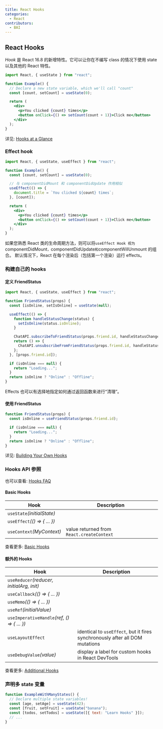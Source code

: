 ```yaml
---
title: React Hooks
categories:
  - React
contributors:
  - BAI
---
```


## React Hooks

_Hook_ 是 React 16.8 的新增特性。它可以让你在不编写 class 的情况下使用 state 以及其他的 React 特性。

```jsx
import React, { useState } from "react";

function Example() {
  // Declare a new state variable, which we'll call "count"
  const [count, setCount] = useState(0);

  return (
    <div>
      <p>You clicked {count} times</p>
      <button onClick={() => setCount(count + 1)}>Click me</button>
    </div>
  );
}
```

详见: [Hooks at a Glance](https://reactjs.org/docs/hooks-overview.html)

### Effect hook

```jsx
import React, { useState, useEffect } from "react";

function Example() {
  const [count, setCount] = useState(0);

  // 与 componentDidMount 和 componentDidUpdate 作用相似
  useEffect(() => {
    document.title = `You clicked ${count} times`;
  }, [count]);

  return (
    <div>
      <p>You clicked {count} times</p>
      <button onClick={() => setCount(count + 1)}>Click me</button>
    </div>
  );
}
```

如果您熟悉 React 类的生命周期方法，则可以将`useEffect Hook 视为` componentDidMount`，`componentDidUpdate`和`componentWillUnmount 的组合。
默认情况下，React 在每个渲染后（包括第一个渲染）运行 effects。

### 构建自己的 hooks

#### 定义 FriendStatus

```jsx
import React, { useState, useEffect } from "react";

function FriendStatus(props) {
  const [isOnline, setIsOnline] = useState(null);

  useEffect(() => {
    function handleStatusChange(status) {
      setIsOnline(status.isOnline);
    }

    ChatAPI.subscribeToFriendStatus(props.friend.id, handleStatusChange);
    return () => {
      ChatAPI.unsubscribeFromFriendStatus(props.friend.id, handleStatusChange);
    };
  }, [props.friend.id]);

  if (isOnline === null) {
    return "Loading...";
  }
  return isOnline ? "Online" : "Offline";
}
```

Effects 也可以有选择地指定如何通过返回函数来进行“清理”。

#### 使用 FriendStatus

```jsx
function FriendStatus(props) {
  const isOnline = useFriendStatus(props.friend.id);

  if (isOnline === null) {
    return "Loading...";
  }
  return isOnline ? "Online" : "Offline";
}
```

详见: [Building Your Own Hooks](https://reactjs.org/docs/hooks-custom.html)

### Hooks API 参照

也可以查看: [Hooks FAQ](https://reactjs.org/docs/hooks-faq.html)

#### Basic Hooks

| Hook                         | Description                               |
| ---------------------------- | ----------------------------------------- |
| `useState`_(initialState)_   |                                           |
| `useEffect`_(() => { ... })_ |                                           |
| `useContext`_(MyContext)_    | value returned from `React.createContext` |

查看更多: [Basic Hooks](https://reactjs.org/docs/hooks-reference.html#basic-hooks)

#### 额外的 Hooks

| Hook                                        | Description                                                                  |
| ------------------------------------------- | ---------------------------------------------------------------------------- |
| `useReducer`_(reducer, initialArg, init)_   |                                                                              |
| `useCallback`_(() => { ... })_              |                                                                              |
| `useMemo`_(() => { ... })_                  |                                                                              |
| `useRef`_(initialValue)_                    |                                                                              |
| `useImperativeHandle`_(ref, () => { ... })_ |                                                                              |
| `useLayoutEffect`                           | identical to `useEffect`, but it fires synchronously after all DOM mutations |
| `useDebugValue`_(value)_                    | display a label for custom hooks in React DevTools                           |

查看更多: [Additional Hooks](https://reactjs.org/docs/hooks-reference.html#additional-hooks)

### 声明多 state 变量

```jsx
function ExampleWithManyStates() {
  // Declare multiple state variables!
  const [age, setAge] = useState(42);
  const [fruit, setFruit] = useState("banana");
  const [todos, setTodos] = useState([{ text: "Learn Hooks" }]);
  // ...
}
```
